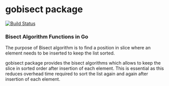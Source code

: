# gobisect package

[![Build Status](https://travis-ci.com/UrNas/gobisect.svg?branch=master)](https://travis-ci.com/UrNas/gobisect)

### Bisect Algorithm Functions in Go

The purpose of Bisect algorithm is to find a position in slice where an element needs to be inserted to keep the list sorted.

gobisect package provides the bisect algorithms which allows to keep the slice in sorted order after insertion of each element. This is essential as this reduces overhead time required to sort the list again and again after insertion of each element.


